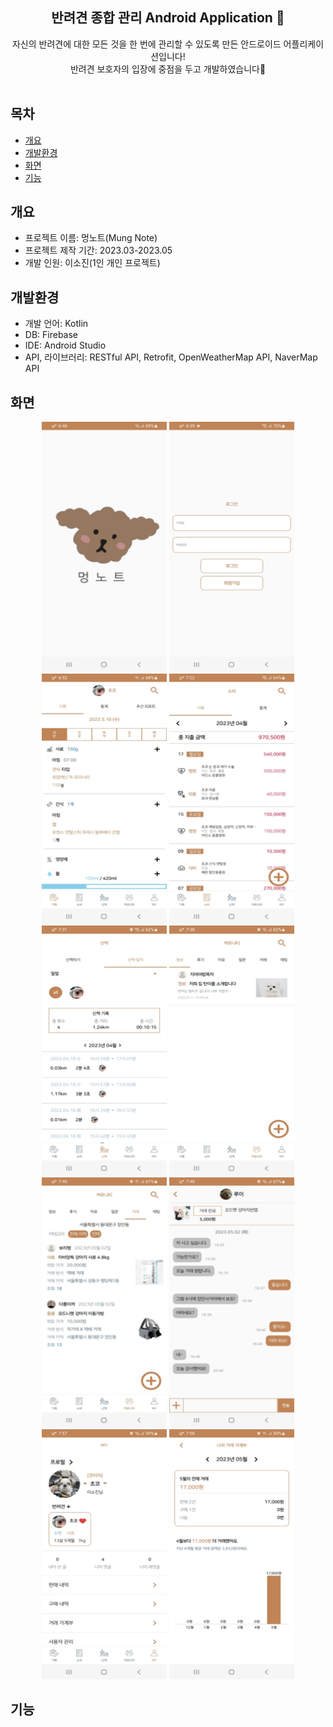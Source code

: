 <div align="center">

## 반려견 종합 관리 Android Application 🐶
자신의 반려견에 대한 모든 것을 한 번에 관리할 수 있도록 만든 안드로이드 어플리케이션입니다!<br />
반려견 보호자의 입장에 중점을 두고 개발하였습니다🌟
<br />
<br />
</div>

## 목차
  - [개요](#개요)
  - [개발환경](#개발환경)
  - [화면](#화면)
  - [기능](#기능)

## 개요
* 프로젝트 이름: 멍노트(Mung Note)
* 프로젝트 제작 기간: 2023.03-2023.05
* 개발 인원: 이소진(1인 개인 프로젝트)

## 개발환경
* 개발 언어: Kotlin
* DB: Firebase
* IDE: Android Studio
* API, 라이브러리: RESTful API, Retrofit, OpenWeatherMap API, NaverMap API

## 화면
<div align="center">
  <div>
    <img src="images/mung1.png"  width="200" height="400"/>
    <img src="images/mung2.png"  width="200" height="400"/>
    <img src="images/mung3.png"  width="200" height="400"/>
    <img src="images/mung7.png"  width="200" height="400"/>
    <img src="images/mung9.png"  width="200" height="400"/>
    <img src="images/mung10.png"  width="200" height="400"/>
    <img src="images/mung12.png"  width="200" height="400"/>
    <img src="images/mung13.png"  width="200" height="400"/>
    <img src="images/mung14.png"  width="200" height="400"/>
    <img src="images/mung15.png"  width="200" height="400"/>
  </div>
</div>

## 기능
